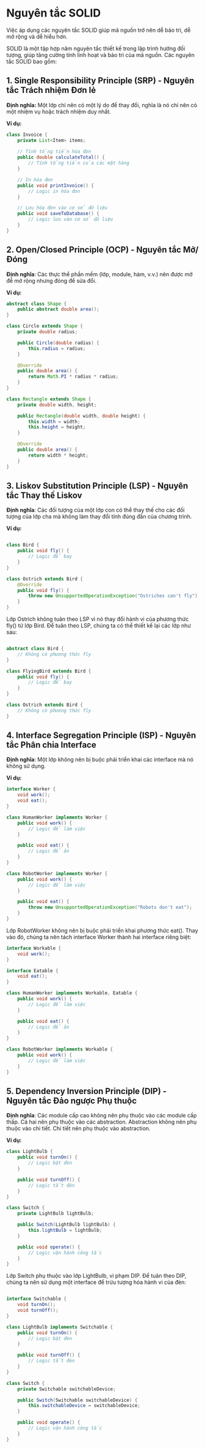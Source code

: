 
# Nguyên tắc SOLID

Việc áp dụng các nguyên tắc SOLID giúp mã nguồn trở nên dễ bảo trì, dễ mở rộng và dễ hiểu hơn.

SOLID là một tập hợp năm nguyên tắc thiết kế trong lập trình hướng đối tượng, giúp tăng cường tính linh hoạt và bảo trì của mã nguồn. Các nguyên tắc SOLID bao gồm:

## 1. Single Responsibility Principle (SRP) - Nguyên tắc Trách nhiệm Đơn lẻ

**Định nghĩa:** Một lớp chỉ nên có một lý do để thay đổi, nghĩa là nó chỉ nên có một nhiệm vụ hoặc trách nhiệm duy nhất.

**Ví dụ:**
```java
class Invoice {
    private List<Item> items;
    
    // Tính tổng tiền hóa đơn
    public double calculateTotal() {
        // Tính tổng tiền của các mặt hàng
    }

    // In hóa đơn
    public void printInvoice() {
        // Logic in hóa đơn
    }

    // Lưu hóa đơn vào cơ sở dữ liệu
    public void saveToDatabase() {
        // Logic lưu vào cơ sở dữ liệu
    }
}
```

## 2. Open/Closed Principle (OCP) - Nguyên tắc Mở/Đóng

**Định nghĩa**: Các thực thể phần mềm (lớp, module, hàm, v.v.) nên được mở để mở rộng nhưng đóng để sửa đổi.

**Ví dụ:**

```java
abstract class Shape {
    public abstract double area();
}

class Circle extends Shape {
    private double radius;

    public Circle(double radius) {
        this.radius = radius;
    }

    @Override
    public double area() {
        return Math.PI * radius * radius;
    }
}

class Rectangle extends Shape {
    private double width, height;

    public Rectangle(double width, double height) {
        this.width = width;
        this.height = height;
    }

    @Override
    public double area() {
        return width * height;
    }
}
```
## 3. Liskov Substitution Principle (LSP) - Nguyên tắc Thay thế Liskov

**Định nghĩa**: Các đối tượng của một lớp con có thể thay thế cho các đối tượng của lớp cha mà không làm thay đổi tính đúng đắn của chương trình.

**Ví dụ:**

```java

class Bird {
    public void fly() {
        // Logic để bay
    }
}

class Ostrich extends Bird {
    @Override
    public void fly() {
        throw new UnsupportedOperationException("Ostriches can't fly");
    }
}


```

Lớp Ostrich không tuân theo LSP vì nó thay đổi hành vi của phương thức fly() từ lớp Bird. Để tuân theo LSP, chúng ta có thể thiết kế lại các lớp như sau:

```java

abstract class Bird {
    // Không có phương thức fly
}

class FlyingBird extends Bird {
    public void fly() {
        // Logic để bay
    }
}

class Ostrich extends Bird {
    // Không có phương thức fly
}

```

## 4. Interface Segregation Principle (ISP) - Nguyên tắc Phân chia Interface
**Định nghĩa**: Một lớp không nên bị buộc phải triển khai các interface mà nó không sử dụng.

**Ví dụ:**

```java
interface Worker {
    void work();
    void eat();
}

class HumanWorker implements Worker {
    public void work() {
        // Logic để làm việc
    }

    public void eat() {
        // Logic để ăn
    }
}

class RobotWorker implements Worker {
    public void work() {
        // Logic để làm việc
    }

    public void eat() {
        throw new UnsupportedOperationException("Robots don't eat");
    }
}
```

Lớp RobotWorker không nên bị buộc phải triển khai phương thức eat(). Thay vào đó, chúng ta nên tách interface Worker thành hai interface riêng biệt:

```java
interface Workable {
    void work();
}

interface Eatable {
    void eat();
}

class HumanWorker implements Workable, Eatable {
    public void work() {
        // Logic để làm việc
    }

    public void eat() {
        // Logic để ăn
    }
}

class RobotWorker implements Workable {
    public void work() {
        // Logic để làm việc
    }
}

```
## 5. Dependency Inversion Principle (DIP) - Nguyên tắc Đảo ngược Phụ thuộc

**Định nghĩa**: Các module cấp cao không nên phụ thuộc vào các module cấp thấp. Cả hai nên phụ thuộc vào các abstraction. Abstraction không nên phụ thuộc vào chi tiết. Chi tiết nên phụ thuộc vào abstraction.

**Ví dụ:**

```java
class LightBulb {
    public void turnOn() {
        // Logic bật đèn
    }

    public void turnOff() {
        // Logic tắt đèn
    }
}

class Switch {
    private LightBulb lightBulb;

    public Switch(LightBulb lightBulb) {
        this.lightBulb = lightBulb;
    }

    public void operate() {
        // Logic vận hành công tắc
    }
}

```
Lớp Switch phụ thuộc vào lớp LightBulb, vi phạm DIP. Để tuân theo DIP, chúng ta nên sử dụng một interface để trừu tượng hóa hành vi của đèn:

```java

interface Switchable {
    void turnOn();
    void turnOff();
}

class LightBulb implements Switchable {
    public void turnOn() {
        // Logic bật đèn
    }

    public void turnOff() {
        // Logic tắt đèn
    }
}

class Switch {
    private Switchable switchableDevice;

    public Switch(Switchable switchableDevice) {
        this.switchableDevice = switchableDevice;
    }

    public void operate() {
        // Logic vận hành công tắc
    }
}
